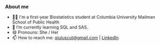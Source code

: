 ### About me 

* 👩‍💻 I'm a first-year Biostatistics student at Columbia University Mailman School of Public Health
* 🌱 I’m currently learning SQL and SAS.
* 😄 Pronouns: She / Her 
* 📫 How to reach me: qiuluscut@gmail.com | [LinkedIn](https://www.linkedin.com/in/lu-qiu-1a5b78207/)


